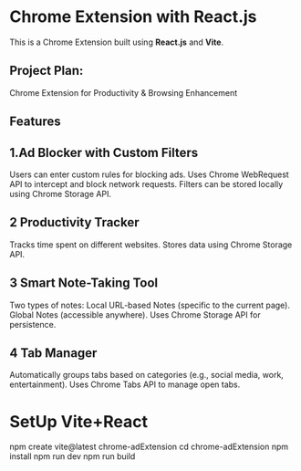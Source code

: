 # Chrome Extension with React.js
This is a Chrome Extension built using **React.js** and **Vite**.

## Project Plan:
 Chrome Extension for Productivity & Browsing Enhancement

 ## Features
## 1.Ad Blocker with Custom Filters
Users can enter custom rules for blocking ads.
Uses Chrome WebRequest API to intercept and block network requests.
Filters can be stored locally using Chrome Storage API.
## 2️ Productivity Tracker
Tracks time spent on different websites.
Stores data using Chrome Storage API.

## 3️ Smart Note-Taking Tool
Two types of notes:
Local URL-based Notes (specific to the current page).
Global Notes (accessible anywhere).
Uses Chrome Storage API for persistence.
## 4️ Tab Manager
Automatically groups tabs based on categories (e.g., social media, work, entertainment).
Uses Chrome Tabs API to manage open tabs.

# SetUp Vite+React
npm create vite@latest chrome-adExtension
cd chrome-adExtension
npm install
npm run dev
npm run build

